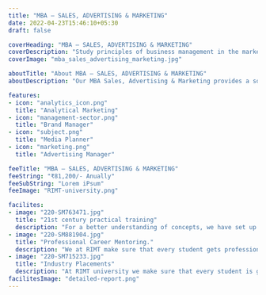 ```yaml
---
title: "MBA – SALES, ADVERTISING & MARKETING"
date: 2022-04-23T15:46:10+05:30
draft: false

coverHeading: "MBA – SALES, ADVERTISING & MARKETING"
coverDescription: "Study principles of business management in the marketing & Sales "
coverImage: "mba_sales_advertising_marketing.jpg"

aboutTitle: "About MBA – SALES, ADVERTISING & MARKETING"
aboutDescription: "Our MBA Sales, Advertising & Marketing provides a solid foundation in fundamental business disciplines including Advertising, Sales & Marketing to assist future marketers in studying consumer behaviour and developing marketing plans for goods & services that correspond with customers' thinking. Our faculty members provide extensive knowledge, both academically and practically, to keep you up to date on the most current business techniques. The first four terms include core management disciplines, followed by a strong emphasis on Marketing Management and a three-month obligatory Industry Internship. A significant emphasis on sales, advertising, and marketing can assist give vital inputs for strategic decision-making. Marketing courses train students for jobs in management, such as brand and marketing management, consultancy, and entrepreneurship. The importance of marketing in strategic decision making."

features:
- icon: "analytics_icon.png"
  title: "Analytical Marketing"
- icon: "management-sector.png"
  title: "Brand Manager"
- icon: "subject.png"
  title: "Media Planner"
- icon: "marketing.png"
  title: "Advertising Manager"

feeTitle: "MBA – SALES, ADVERTISING & MARKETING"
feeString: "₹81,200/- Anually"
feeSubString: "Lorem iPsum"
feeImage: "RIMT-university.png"

facilites:
- image: "220-SM763471.jpg"
  title: "21st century practical training"
  description: "For a better understanding of concepts, we have set up advanced 21st-century tools equipped with advanced training methods so that students can learn every concept practically in a better way."
- image: "220-SM881904.jpg"
  title: "Professional Career Mentoring."
  description: "We at RIMT make sure that every student gets professional career mentoring from the industry experts to set career targets & for this we have created a career & placement cell too."
- image: "220-SM715233.jpg"
  title: "Industry Placements"
  description: "At RIMT university we make sure that every student is getting placed, each year more than 500 companies visit the campus of RIMT to hire our brightest of the talents"
facilitesImage: "detailed-report.png"
---
```


